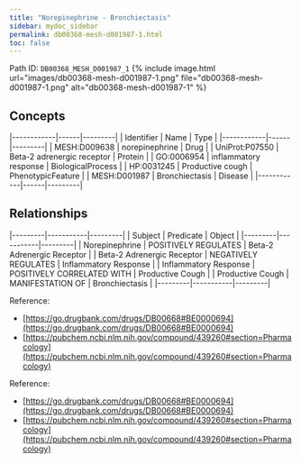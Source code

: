 ```yaml
---
title: "Norepinephrine - Bronchiectasis"
sidebar: mydoc_sidebar
permalink: db00368-mesh-d001987-1.html
toc: false 
---
```



Path ID: `DB00368_MESH_D001987_1`
{% include image.html url="images/db00368-mesh-d001987-1.png" file="db00368-mesh-d001987-1.png" alt="db00368-mesh-d001987-1" %}

## Concepts

|------------|------|---------|
| Identifier | Name | Type    |
|------------|------|---------|
| MESH:D009638 | norepinephrine | Drug |
| UniProt:P07550 | Beta-2 adrenergic receptor | Protein |
| GO:0006954 | inflammatory response | BiologicalProcess |
| HP:0031245 | Productive cough | PhenotypicFeature |
| MESH:D001987 | Bronchiectasis | Disease |
|------------|------|---------|

## Relationships

|---------|-----------|---------|
| Subject | Predicate | Object  |
|---------|-----------|---------|
| Norepinephrine | POSITIVELY REGULATES | Beta-2 Adrenergic Receptor |
| Beta-2 Adrenergic Receptor | NEGATIVELY REGULATES | Inflammatory Response |
| Inflammatory Response | POSITIVELY CORRELATED WITH | Productive Cough |
| Productive Cough | MANIFESTATION OF | Bronchiectasis |
|---------|-----------|---------|

Reference: 
  - [https://go.drugbank.com/drugs/DB00668#BE0000694](https://go.drugbank.com/drugs/DB00668#BE0000694)
  - [https://pubchem.ncbi.nlm.nih.gov/compound/439260#section=Pharmacology](https://pubchem.ncbi.nlm.nih.gov/compound/439260#section=Pharmacology)

Reference: 
  - [https://go.drugbank.com/drugs/DB00668#BE0000694](https://go.drugbank.com/drugs/DB00668#BE0000694)
  - [https://pubchem.ncbi.nlm.nih.gov/compound/439260#section=Pharmacology](https://pubchem.ncbi.nlm.nih.gov/compound/439260#section=Pharmacology)
